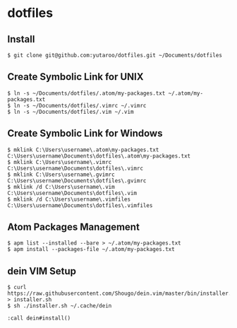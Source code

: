 # dotfiles


## Install
```
$ git clone git@github.com:yutaroo/dotfiles.git ~/Documents/dotfiles
```

## Create Symbolic Link for UNIX
```
$ ln -s ~/Documents/dotfiles/.atom/my-packages.txt ~/.atom/my-packages.txt
$ ln -s ~/Documents/dotfiles/.vimrc ~/.vimrc
$ ln -s ~/Documents/dotfiles/.vim ~/.vim
```
## Create Symbolic Link for Windows
```
$ mklink C:\Users\username\.atom\my-packages.txt C:\Users\username\Documents\dotfiles\.atom\my-packages.txt
$ mklink C:\Users\username\.vimrc C:\Users\username\Documents\dotfiles\.vimrc
$ mklink C:\Users\username\.gvimrc C:\Users\username\Documents\dotfiles\.gvimrc
$ mklink /d C:\Users\username\.vim C:\Users\username\Documents\dotfiles\.vim
$ mklink /d C:\Users\username\.vimfiles C:\Users\username\Documents\dotfiles\.vimfiles
```


## Atom Packages Management
```
$ apm list --installed --bare > ~/.atom/my-packages.txt
$ apm install --packages-file ~/.atom/my-packages.txt
```

## dein VIM Setup
```
$ curl https://raw.githubusercontent.com/Shougo/dein.vim/master/bin/installer.sh > installer.sh
$ sh ./installer.sh ~/.cache/dein
```

```
:call dein#install()
```
